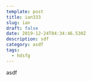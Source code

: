 ```yaml
---
template: post
title: ian333
slug: ian
draft: false
date: 2019-12-24T04:34:46.530Z
description: sdf
category: asdf
tags:
  - hdsfg
---
```

asdf
